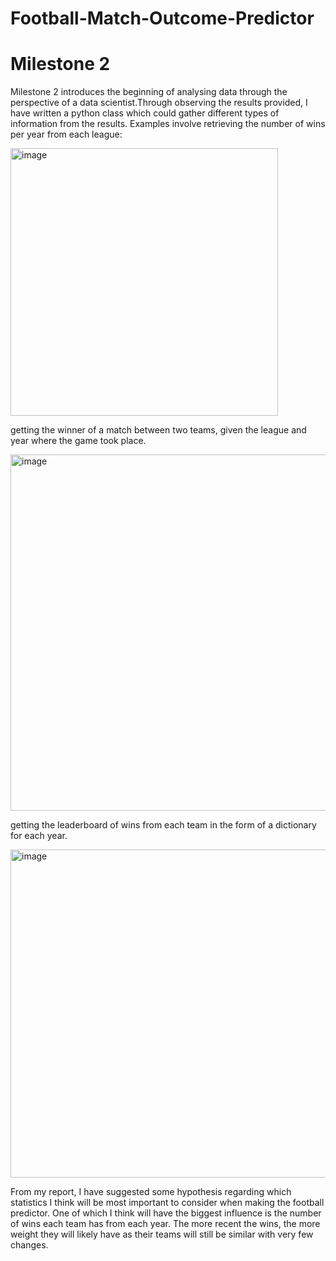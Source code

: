 # Football-Match-Outcome-Predictor

# Milestone 2

Milestone 2 introduces the beginning of analysing data through the perspective of a data scientist.Through observing the results provided, I have written a python class which could gather different types of information from the results.
Examples involve retrieving the number of wins per year from each league:

<img width="428" alt="image" src="https://user-images.githubusercontent.com/109103538/190437070-dec62cb6-528e-4d6d-9008-9db5e99f701d.png">

getting the winner of a match between two teams, given the league and year where the game took place.

<img width="570" alt="image" src="https://user-images.githubusercontent.com/109103538/190437540-5d8728f7-aa77-483d-8c0c-54d123af3f83.png">

getting the leaderboard of wins from each team in the form of a dictionary for each year.

<img width="525" alt="image" src="https://user-images.githubusercontent.com/109103538/190437764-1af5a496-5c3b-4963-90e4-8e1b61665320.png">

From my report, I have suggested some hypothesis regarding which statistics I think will be most important to consider when making the football predictor. One of which I think will have the biggest influence is the number of wins each team has from each year. The more recent the wins, the more weight they will likely have as their teams will still be similar with very few changes.

